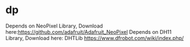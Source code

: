 # dp 
Depends on NeoPixel Library, Download here:https://github.com/adafruit/Adafruit_NeoPixel 
Depends on DH11 Library, Download here: DHTLib
https://www.dfrobot.com/wiki/index.php/
